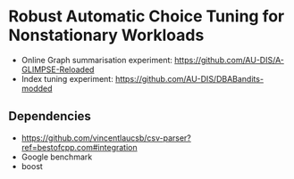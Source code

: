 # Robust Automatic Choice Tuning for Nonstationary Workloads
- Online Graph summarisation experiment: https://github.com/AU-DIS/A-GLIMPSE-Reloaded
- Index tuning experiment: https://github.com/AU-DIS/DBABandits-modded


## Dependencies
- https://github.com/vincentlaucsb/csv-parser?ref=bestofcpp.com#integration
- Google benchmark
- boost
